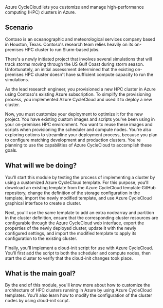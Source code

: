 Azure CycleCloud lets you customize and manage high-performance computing (HPC) clusters in Azure.

## Scenario

Contoso is an oceanographic and meteorological services company based in Houston, Texas. Contoso's research team relies heavily on its on-premises HPC cluster to run Slurm-based jobs.

There's a newly initiated project that involves several simulations that will track storms moving through the US Gulf Coast during storm season. Unfortunately, an initial assessment determined that the existing on-premises HPC cluster doesn't have sufficient compute capacity to run the simulations.

As the lead research engineer, you provisioned a new HPC cluster in Azure using Contoso's existing Azure subscription. To simplify the provisioning process, you implemented Azure CycleCloud and used it to deploy a new cluster.

Now, you must customize your deployment to optimize it for the new project. You have existing custom images and scripts you've been using in your on-premises HPC environment. You want to reuse these images and scripts when provisioning the scheduler and compute nodes. You're also exploring options to streamline your deployment process, because you plan to configure matching development and production clusters. You're planning to use the capabilities of Azure CycleCloud to accomplish these goals.

## What will we be doing?

You'll start this module by testing the process of implementing a cluster by using a customized Azure CycleCloud template. For this purpose, you'll download an existing template from the Azure CycleCloud template GitHub repository, change the definition of the storage configuration in the template, import the newly modified template, and use Azure CycleCloud graphical interface to create a cluster.

Next, you'll use the same template to add an extra nodearray and partition in the cluster definition, ensure that the corresponding cluster resources are configurable through the Azure CycleCloud web interface, export the properties of the newly deployed cluster, update it with the newly configured settings, and import the modified template to apply its configuration to the existing cluster.

Finally, you'll implement a cloud-init script for use with Azure CycleCloud. You'll first add the script to both the scheduler and compute nodes, then start the cluster to verify that the cloud-init changes took place.

## What is the main goal?

By the end of this module, you'll know more about how to customize the architecture of HPC clusters running in Azure by using Azure CycleCloud templates. You'll also learn how to modify the configuration of the cluster nodes by using cloud-init script.

